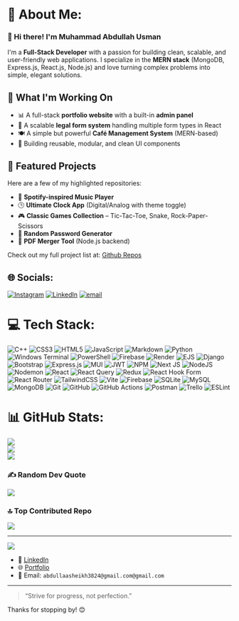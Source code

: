 # 💫 About Me:
### 👋 Hi there! I'm Muhammad Abdullah Usman

I'm a **Full-Stack Developer** with a passion for building clean, scalable, and user-friendly web applications. I specialize in the **MERN stack** (MongoDB, Express.js, React.js, Node.js) and love turning complex problems into simple, elegant solutions.

## 🧠 What I'm Working On

- 📊 A full-stack **portfolio website** with a built-in **admin panel**
- 🧾 A scalable **legal form system** handling multiple form types in React
- 🍽️ A simple but powerful **Café Management System** (MERN-based)
- 🧩 Building reusable, modular, and clean UI components

## 📂 Featured Projects

Here are a few of my highlighted repositories:

- 🎵 **Spotify-inspired Music Player**
- 🕒 **Ultimate Clock App** (Digital/Analog with theme toggle)
- 🎮 **Classic Games Collection** – Tic-Tac-Toe, Snake, Rock-Paper-Scissors
- 🔐 **Random Password Generator**
- 📑 **PDF Merger Tool** (Node.js backend)

Check out my full project list at: [Github Repos](https://github.com/AbdullahUsman-3824?tab=repositories)

## 🌐 Socials:
[![Instagram](https://img.shields.io/badge/Instagram-%23E4405F.svg?logo=Instagram&logoColor=white)](https://instagram.com/codewith.abdullah) [![LinkedIn](https://img.shields.io/badge/LinkedIn-%230077B5.svg?logo=linkedin&logoColor=white)](https://linkedin.com/in/muhammad-abdullah-usman-db3084) [![email](https://img.shields.io/badge/Email-D14836?logo=gmail&logoColor=white)](mailto:abdullaasheikh3824@gmail.com) 

# 💻 Tech Stack:
![C++](https://img.shields.io/badge/c++-%2300599C.svg?style=for-the-badge&logo=c%2B%2B&logoColor=white) ![CSS3](https://img.shields.io/badge/css3-%231572B6.svg?style=for-the-badge&logo=css3&logoColor=white) ![HTML5](https://img.shields.io/badge/html5-%23E34F26.svg?style=for-the-badge&logo=html5&logoColor=white) ![JavaScript](https://img.shields.io/badge/javascript-%23323330.svg?style=for-the-badge&logo=javascript&logoColor=%23F7DF1E) ![Markdown](https://img.shields.io/badge/markdown-%23000000.svg?style=for-the-badge&logo=markdown&logoColor=white) ![Python](https://img.shields.io/badge/python-3670A0?style=for-the-badge&logo=python&logoColor=ffdd54) ![Windows Terminal](https://img.shields.io/badge/Windows%20Terminal-%234D4D4D.svg?style=for-the-badge&logo=windows-terminal&logoColor=white) ![PowerShell](https://img.shields.io/badge/PowerShell-%235391FE.svg?style=for-the-badge&logo=powershell&logoColor=white) ![Firebase](https://img.shields.io/badge/firebase-%23039BE5.svg?style=for-the-badge&logo=firebase) ![Render](https://img.shields.io/badge/Render-%46E3B7.svg?style=for-the-badge&logo=render&logoColor=white) ![EJS](https://img.shields.io/badge/ejs-%23B4CA65.svg?style=for-the-badge&logo=ejs&logoColor=black) ![Django](https://img.shields.io/badge/django-%23092E20.svg?style=for-the-badge&logo=django&logoColor=white) ![Bootstrap](https://img.shields.io/badge/bootstrap-%238511FA.svg?style=for-the-badge&logo=bootstrap&logoColor=white) ![Express.js](https://img.shields.io/badge/express.js-%23404d59.svg?style=for-the-badge&logo=express&logoColor=%2361DAFB) ![MUI](https://img.shields.io/badge/MUI-%230081CB.svg?style=for-the-badge&logo=mui&logoColor=white) ![JWT](https://img.shields.io/badge/JWT-black?style=for-the-badge&logo=JSON%20web%20tokens) ![NPM](https://img.shields.io/badge/NPM-%23CB3837.svg?style=for-the-badge&logo=npm&logoColor=white) ![Next JS](https://img.shields.io/badge/Next-black?style=for-the-badge&logo=next.js&logoColor=white) ![NodeJS](https://img.shields.io/badge/node.js-6DA55F?style=for-the-badge&logo=node.js&logoColor=white) ![Nodemon](https://img.shields.io/badge/NODEMON-%23323330.svg?style=for-the-badge&logo=nodemon&logoColor=%BBDEAD) ![React](https://img.shields.io/badge/react-%2320232a.svg?style=for-the-badge&logo=react&logoColor=%2361DAFB) ![React Query](https://img.shields.io/badge/-React%20Query-FF4154?style=for-the-badge&logo=react%20query&logoColor=white) ![Redux](https://img.shields.io/badge/redux-%23593d88.svg?style=for-the-badge&logo=redux&logoColor=white) ![React Hook Form](https://img.shields.io/badge/React%20Hook%20Form-%23EC5990.svg?style=for-the-badge&logo=reacthookform&logoColor=white) ![React Router](https://img.shields.io/badge/React_Router-CA4245?style=for-the-badge&logo=react-router&logoColor=white) ![TailwindCSS](https://img.shields.io/badge/tailwindcss-%2338B2AC.svg?style=for-the-badge&logo=tailwind-css&logoColor=white) ![Vite](https://img.shields.io/badge/vite-%23646CFF.svg?style=for-the-badge&logo=vite&logoColor=white) ![Firebase](https://img.shields.io/badge/firebase-a08021?style=for-the-badge&logo=firebase&logoColor=ffcd34) ![SQLite](https://img.shields.io/badge/sqlite-%2307405e.svg?style=for-the-badge&logo=sqlite&logoColor=white) ![MySQL](https://img.shields.io/badge/mysql-4479A1.svg?style=for-the-badge&logo=mysql&logoColor=white) ![MongoDB](https://img.shields.io/badge/MongoDB-%234ea94b.svg?style=for-the-badge&logo=mongodb&logoColor=white) ![Git](https://img.shields.io/badge/git-%23F05033.svg?style=for-the-badge&logo=git&logoColor=white) ![GitHub](https://img.shields.io/badge/github-%23121011.svg?style=for-the-badge&logo=github&logoColor=white) ![GitHub Actions](https://img.shields.io/badge/github%20actions-%232671E5.svg?style=for-the-badge&logo=githubactions&logoColor=white) ![Postman](https://img.shields.io/badge/Postman-FF6C37?style=for-the-badge&logo=postman&logoColor=white) ![Trello](https://img.shields.io/badge/Trello-%23026AA7.svg?style=for-the-badge&logo=Trello&logoColor=white) ![ESLint](https://img.shields.io/badge/ESLint-4B3263?style=for-the-badge&logo=eslint&logoColor=white)
# 📊 GitHub Stats:
![](https://github-readme-stats.vercel.app/api?username=AbdullahUsman-3824&theme=radical&hide_border=false&include_all_commits=true&count_private=true)<br/>
![](https://nirzak-streak-stats.vercel.app/?user=AbdullahUsman-3824&theme=radical&hide_border=false)<br/>
![](https://github-readme-stats.vercel.app/api/top-langs/?username=AbdullahUsman-3824&theme=radical&hide_border=false&include_all_commits=true&count_private=true&layout=compact)

### ✍️ Random Dev Quote
![](https://quotes-github-readme.vercel.app/api?type=horizontal&theme=radical)

### 🔝 Top Contributed Repo
![](https://github-contributor-stats.vercel.app/api?username=AbdullahUsman-3824&limit=5&theme=radical&combine_all_yearly_contributions=true)

---
[![](https://visitcount.itsvg.in/api?id=AbdullahUsman-3824&icon=0&color=0)](https://visitcount.itsvg.in)

<!-- Proudly created with GPRM ( https://gprm.itsvg.in ) -->

- 💼 [LinkedIn](https://www.linkedin.com/in/muhammad-abdullah-usman-db3084/)
- 🌐 [Portfolio](https://abdullahusman-3824.github.io/PersonalPortfolio/)
- 📧 Email: `abdullaasheikh3824@gmail.com@gmail.com`

---

> “Strive for progress, not perfection.”

Thanks for stopping by! 😊
